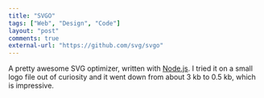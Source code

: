```yaml
---
title: "SVGO"
tags: ["Web", "Design", "Code"]
layout: "post"
comments: true
external-url: "https://github.com/svg/svgo"
---
```


A pretty awesome SVG optimizer, written with [Node.js](http://nodejs.org/). I tried it on a small logo file out of curiosity  and it went down from about 3 kb to 0.5 kb, which is impressive.
